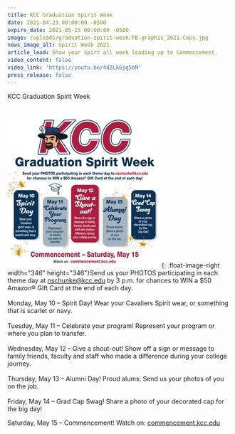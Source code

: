 ```yaml
---
title: KCC Graduation Spirit Week
date: 2021-04-23 00:00:00 -0500
expire_date: 2021-05-15 00:00:00 -0500
image: /uploads/graduation-spirit-week-FB-graphic_2021-Copy.jpg
news_image_alt: Spirit Week 2021
article_lead: Show your Spirt all week leading up to Commencement.
video_content: false
video_link: 'https://youtu.be/4d2LkGjg5bM'
press_release: false
---
```

KCC Graduation Spirit Week

<br>![](/uploads/1080x1080-spirit-week-instagram-2021---copy.jpg){: .float-image-right width="346" height="346"}Send us your PHOTOS participating in each theme day at [nschunke@kcc.edu](mailto:nschunke@kcc.edu) by 3 p.m. for chances to WIN a $50 Amazon&reg; Gift Card at the end of each day.<br><br>Monday, May 10 – Spirit Day\! Wear your Cavaliers Spirit wear, or something that is scarlet or navy.<br><br>Tuesday, May 11 – Celebrate your program\! Represent your program or where you plan to transfer.<br><br>Wednesday, May 12 – Give a shout-out\! Show off a sign or message to family friends, faculty and staff who made a difference during your college journey.<br><br>Thursday, May 13 – Alumni Day\! Proud alums: Send us your photos of you on the job.<br><br>Friday, May 14 – Grad Cap Swag\! Share a photo of your decorated cap for the big day\!

Saturday, May 15 – Commencement\! Watch on: [c](mailto:commencement@kcc.edu)[ommencement.kcc.edu](__notset__)<br>&nbsp;

&nbsp;
